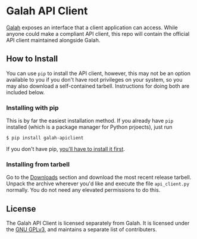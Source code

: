 # Galah API Client

[Galah](/brownhead/galah) exposes an interface that a client application can
access. While anyone could make a compliant API client, this repo will contain
the official API client maintained alongside Galah.

## How to Install

You can use `pip` to install the API client, however, this may not be an option
available to you if you don't have root privileges on your system, so you may
also download a self-contained tarbell. Instructions for doing both are included
below.

### Installing with pip

This is by far the easiest installation method. If you already have `pip`
installed (which is a package manager for Python prjoects), just run

```shell
$ pip install galah-apiclient
```

If you don't have pip, [you'll have to install it first](https://www.google.com/search?q=python+how+to+get+pip).

### Installing from tarbell

Go to the [Downloads](/brownhead/galah/downloads) section and download the most
recent release tarbell. Unpack the archive wherever you'd like and execute the
file `api_client.py` normally. You do not need any elevated permissions to do
this.

## License

The Galah API Client is licensed separately from Galah. It is licensed under the
[GNU GPLv3](http://www.gnu.org/licenses/gpl-3.0.html), and maintains a separate
list of contributers.